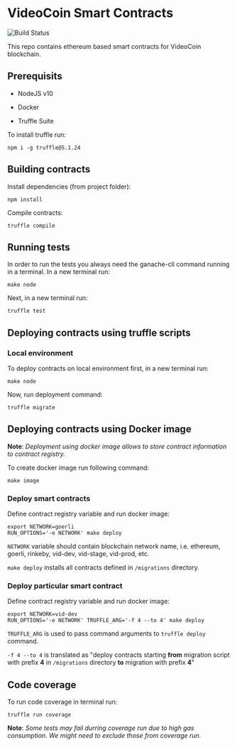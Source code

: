 # VideoCoin Smart Contracts

![Build Status](https://drone.videocoin.net/api/badges/videocoin/videocoin-contracts/status.svg)

This repo contains ethereum based smart contracts for VideoCoin blockchain.

## Prerequisits

- NodeJS v10

- Docker

- Truffle Suite

To install truffle run:

```$(bash)
npm i -g truffle@5.1.24
```

## Building contracts

Install dependencies (from project folder):

```$(bash)
npm install
```

Compile contracts:

```$(bash)
truffle compile
```

## Running tests

In order to run the tests you always need the ganache-cli command running in a terminal. In a new terminal run:

```$(bash)
make node
```

Next, in a new terminal run:

```$(bash)
truffle test
```

## Deploying contracts using truffle scripts

### Local environment

To deploy contracts on local environment first, in a new terminal run:

```$(bash)
make node
```

Now, run deployment command:

```$(bash)
truffle migrate
```

## Deploying contracts using Docker image

**Note**: _Deployment using docker image allows to store contract information to contract registry._

To create docker image run following command:

```$(bash)
make image
```

### Deploy smart contracts

Define contract registry variable and run docker image:

```$(bash)
export NETWORK=goerli
RUN_OPTIONS='-e NETWORK' make deploy
```

`NETWORK` variable should contain blockchain network name, i.e. ethereum, goerli, rinkeby, vid-dev, vid-stage, vid-prod, etc.

`make deploy` installs all contracts defined in `/migrations` directory.

### Deploy particular smart contract

Define contract registry variable and run docker image:

```$(bash)
export NETWORK=vid-dev
RUN_OPTIONS='-e NETWORK' TRUFFLE_ARG='-f 4 --to 4' make deploy
```

`TRUFFLE_ARG` is used to pass command arguments to `truffle deploy` command.

`-f 4 --to 4` is translated as "deploy contracts starting **from** migration script with prefix **4** in `/migrations` directory **to** migration with prefix **4**"

## Code coverage

To run code coverage in terminal run:

```$(bash)
truffle run coverage
```

**Note**: _Some tests may fail durring coverage run due to high gas consumption. We might need to exclude those from coverage run._
